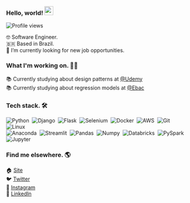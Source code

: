 
### Hello, world! <img src="https://raw.githubusercontent.com/kaueMarques/kaueMarques/master/hi.gif" width="24px">
<p align="left"> <img src="https://komarev.com/ghpvc/?username=jerryaugusto&color=9580FF&style=flat" alt="Profile views" /> </p>

🤓 Software Engineer. <br>
🇧🇷 Based in Brazil. <br>
🔭 I’m currently looking for new job opportunities. <br>

### What I'm working on. 👨‍💻

<!-- 🙋 Currently building my personal website - [jerryaugusto.com](https://jerryaugusto.com) <br> -->
📚 Currently studying about design patterns at [@Udemy](https://udemy.com)<br />
📚 Currently studying about regression models at [@Ebac](https://ebaconline.com.br)


### Tech stack. 🛠

![Python](https://img.shields.io/badge/-Python-22212C?style=flat&logo=python&logoColor=FFFF80)&nbsp;
![Django](https://img.shields.io/badge/-Django-22212C?style=flat&logo=django&logoColor=8AFF80)&nbsp;
![Flask](https://img.shields.io/badge/-Flask-22212C?style=flat&logo=flask&logoColor=F8F8F2)&nbsp;
![Selenium](https://img.shields.io/badge/-Selenium-22212C?style=flat&logo=selenium&logoColor=8AFF80)&nbsp;
![Docker](https://img.shields.io/badge/-Docker-22212C?style=flat&logo=docker&logoColor=9580FF)&nbsp;
![AWS](https://img.shields.io/badge/-AWS-22212C?style=flat&logo=amazonaws&logoColor=FFCA80)&nbsp;
![Git](https://img.shields.io/badge/-Git-22212C?style=flat&logo=git&logoColor=FFCA80)&nbsp;
![Linux](https://img.shields.io/badge/-Linux-22212C?style=flat&logo=linux&logoColor=FFCA80)&nbsp;<br />
![Anaconda](https://img.shields.io/badge/-Anaconda-22212C?style=flat&logo=anaconda&logoColor=8AFF80)&nbsp;
![Streamlit](https://img.shields.io/badge/-Streamlit-22212C?style=flat&logo=streamlit&logoColor=FF9580)&nbsp;
![Pandas](https://img.shields.io/badge/-Pandas-22212C?style=flat&logo=pandas&logoColor=F8F8F2)&nbsp;
![Numpy](https://img.shields.io/badge/-Numpy-22212C?style=flat&logo=numpy&logoColor=9580FF)&nbsp;
![Databricks](https://img.shields.io/badge/-Databricks-22212C?style=flat&logo=databricks&logoColor=FF9580)&nbsp;
![PySpark](https://img.shields.io/badge/-PySpark-22212C?style=flat&logo=apachespark&logoColor=FFCA80)&nbsp;
![Jupyter](https://img.shields.io/badge/-Jupyter-22212C?style=flat&logo=jupyter&logoColor=FFCA80)&nbsp;

<!-- DA knowledge -->
<!-- ![Tableau](https://img.shields.io/badge/-Tableau-22212C?style=flat&logo=tableau&logoColor=F8F8F2)&nbsp; -->
<!-- ![Google Sheets](https://img.shields.io/badge/-Google%20Sheets-22212C?style=flat&logo=googlesheets&logoColor=8AFF80)&nbsp; -->
<!-- ![Tidyverse](https://img.shields.io/badge/-Tidyverse-22212C?style=flat&logo=tidyverse&logoColor=F8F8F2)&nbsp; -->


### Find me elsewhere. 🌎

🏠 [Site](https://jerryaugusto.com) <br />
🐦 [Twitter](https://twitter.com/jerryaugustods) <br />
📸 [Instagram](https://instagram.com/jerryaugustods) <br />
💼 [LinkedIn](https://www.linkedin.com/in/jerryaugustodev) <br />
